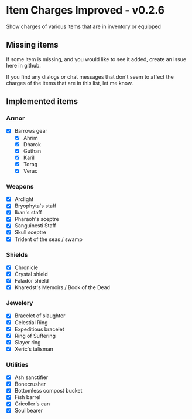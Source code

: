 # Item Charges Improved - v0.2.6
Show charges of various items that are in inventory or equipped

## Missing items
If some item is missing, and you would like to see it added, create an issue here in github.

If you find any dialogs or chat messages that don't seem to affect the charges of the items that are in this list, let me know.

## Implemented items
### Armor
- [x] Barrows gear
  - [x] Ahrim
  - [x] Dharok
  - [x] Guthan
  - [x] Karil
  - [x] Torag
  - [x] Verac

### Weapons
- [x] Arclight
- [x] Bryophyta's staff
- [x] Iban's staff
- [x] Pharaoh's sceptre
- [x] Sanguinesti Staff
- [x] Skull sceptre
- [x] Trident of the seas / swamp

### Shields
- [x] Chronicle
- [x] Crystal shield
- [x] Falador shield
- [x] Kharedst's Memoirs / Book of the Dead

### Jewelery
- [x] Bracelet of slaughter
- [x] Celestial Ring
- [x] Expeditious bracelet
- [x] Ring of Suffering
- [x] Slayer ring
- [x] Xeric's talisman

### Utilities
- [x] Ash sanctifier
- [x] Bonecrusher
- [x] Bottomless compost bucket
- [x] Fish barrel
- [x] Gricoller's can
- [x] Soul bearer
